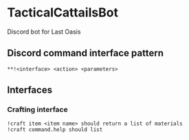 # TacticalCattailsBot
Discord bot for Last Oasis

## Discord command interface pattern 
```
**!<interface> <action> <parameters>
```

## Interfaces
### Crafting interface
```
!craft item <item name> should return a list of materials
!craft command.help should list 
```
